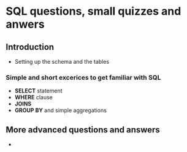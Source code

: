 # SQL questions, small quizzes and anwers

## Introduction

  * Setting up the schema and the tables 

### Simple and short excerices to get familiar with SQL 

  * **SELECT** statement
  * **WHERE** clause
  * **JOINS**
  * **GROUP BY** and simple aggregations

## More advanced questions and answers

  * 
